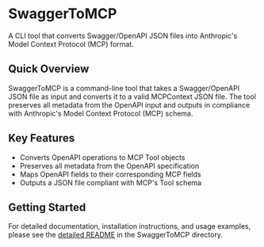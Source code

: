 # SwaggerToMCP

A CLI tool that converts Swagger/OpenAPI JSON files into Anthropic's Model Context Protocol (MCP) format.

## Quick Overview

SwaggerToMCP is a command-line tool that takes a Swagger/OpenAPI JSON file as input and converts it to a valid MCPContext JSON file. The tool preserves all metadata from the OpenAPI input and outputs in compliance with Anthropic's Model Context Protocol (MCP) schema.

## Key Features

- Converts OpenAPI operations to MCP Tool objects
- Preserves all metadata from the OpenAPI specification
- Maps OpenAPI fields to their corresponding MCP fields
- Outputs a JSON file compliant with MCP's Tool schema

## Getting Started

For detailed documentation, installation instructions, and usage examples, please see the [detailed README](SwaggerToMCP/README.md) in the SwaggerToMCP directory.